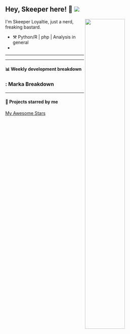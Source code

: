 

## Hey, Skeeper here! :wave: [![ ](https://cfrating.ihcr.top/?user=skeeperloyaltie&style=flat-square)](https://codeforces.com/profile/skeeperloyaltie)

[<img align="right" width="50%" src="https://github-readme-stats.vercel.app/api?username=skeeperloyaltie&theme=dark&show_icons=true">](https://metrics.lecoq.io/skeeperloyaltie?template=classic)

I'm Skeeper Loyaltie, just a nerd, freaking bastard.
-   :hammer_and_pick: Python/R | php | Analysis in general
-   

---


---

#### :bar_chart: Weekly development breakdown

### : Marka Breakdown

---

#### :star2: Projects starred by me

[My Awesome Stars](AWESOME-STARS.md)
